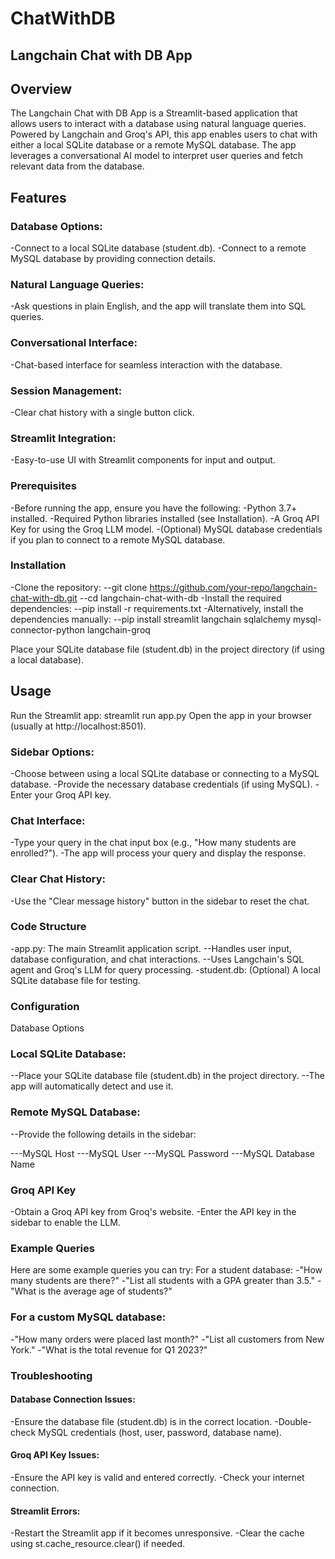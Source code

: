 # ChatWithDB

## Langchain Chat with DB App

## Overview
The Langchain Chat with DB App is a Streamlit-based application that allows users to interact with a database using natural language queries. Powered by Langchain and Groq's API, this app enables users to chat with either a local SQLite database or a remote MySQL database. The app leverages a conversational AI model to interpret user queries and fetch relevant data from the database.

## Features

### Database Options:
-Connect to a local SQLite database (student.db).
-Connect to a remote MySQL database by providing connection details.
### Natural Language Queries:
-Ask questions in plain English, and the app will translate them into SQL queries.
### Conversational Interface:
-Chat-based interface for seamless interaction with the database.
### Session Management:
-Clear chat history with a single button click.
### Streamlit Integration:
-Easy-to-use UI with Streamlit components for input and output.

### Prerequisites
-Before running the app, ensure you have the following:
-Python 3.7+ installed.
-Required Python libraries installed (see Installation).
-A Groq API Key for using the Groq LLM model.
-(Optional) MySQL database credentials if you plan to connect to a remote MySQL database.

### Installation
-Clone the repository:
--git clone https://github.com/your-repo/langchain-chat-with-db.git
--cd langchain-chat-with-db
-Install the required dependencies:
--pip install -r requirements.txt
-Alternatively, install the dependencies manually:
--pip install streamlit langchain sqlalchemy mysql-connector-python langchain-groq

Place your SQLite database file (student.db) in the project directory (if using a local database).

## Usage
Run the Streamlit app:
streamlit run app.py
Open the app in your browser (usually at http://localhost:8501).

### Sidebar Options:
-Choose between using a local SQLite database or connecting to a MySQL database.
-Provide the necessary database credentials (if using MySQL).
-Enter your Groq API key.

### Chat Interface:
-Type your query in the chat input box (e.g., "How many students are enrolled?").
-The app will process your query and display the response.

### Clear Chat History:
-Use the "Clear message history" button in the sidebar to reset the chat.

### Code Structure
-app.py: The main Streamlit application script.
--Handles user input, database configuration, and chat interactions.
--Uses Langchain's SQL agent and Groq's LLM for query processing.
-student.db: (Optional) A local SQLite database file for testing.

### Configuration
Database Options

### Local SQLite Database:
--Place your SQLite database file (student.db) in the project directory.
--The app will automatically detect and use it.

### Remote MySQL Database:
--Provide the following details in the sidebar:

---MySQL Host
---MySQL User
---MySQL Password
---MySQL Database Name

### Groq API Key
-Obtain a Groq API key from Groq's website.
-Enter the API key in the sidebar to enable the LLM.

### Example Queries
Here are some example queries you can try:
For a student database:
-"How many students are there?"
-"List all students with a GPA greater than 3.5."
-"What is the average age of students?"

### For a custom MySQL database:
-"How many orders were placed last month?"
-"List all customers from New York."
-"What is the total revenue for Q1 2023?"

### Troubleshooting
#### Database Connection Issues:
-Ensure the database file (student.db) is in the correct location.
-Double-check MySQL credentials (host, user, password, database name).

#### Groq API Key Issues:
-Ensure the API key is valid and entered correctly.
-Check your internet connection.

#### Streamlit Errors:
-Restart the Streamlit app if it becomes unresponsive.
-Clear the cache using st.cache_resource.clear() if needed.

